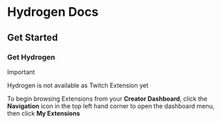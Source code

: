 # Hydrogen Docs

## Get Started

### Get Hydrogen

> [!IMPORTANT]
> Hydrogen is not available as Twitch Extension yet

To begin browsing Extensions from your **Creator Dashboard**, click the **Navigation** icon in the top left hand corner to open the dashboard menu, then click **My Extensions**
